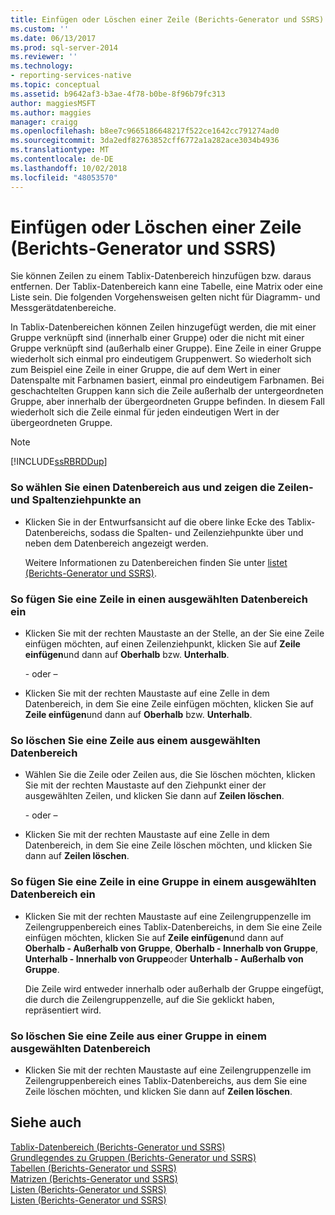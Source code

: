 ```yaml
---
title: Einfügen oder Löschen einer Zeile (Berichts-Generator und SSRS) | Microsoft-Dokumentation
ms.custom: ''
ms.date: 06/13/2017
ms.prod: sql-server-2014
ms.reviewer: ''
ms.technology:
- reporting-services-native
ms.topic: conceptual
ms.assetid: b9642af3-b3ae-4f78-b0be-8f96b79fc313
author: maggiesMSFT
ms.author: maggies
manager: craigg
ms.openlocfilehash: b8ee7c9665186648217f522ce1642cc791274ad0
ms.sourcegitcommit: 3da2edf82763852cff6772a1a282ace3034b4936
ms.translationtype: MT
ms.contentlocale: de-DE
ms.lasthandoff: 10/02/2018
ms.locfileid: "48053570"
---
```

# <a name="insert-or-delete-a-row-report-builder-and-ssrs"></a>Einfügen oder Löschen einer Zeile (Berichts-Generator und SSRS)
  Sie können Zeilen zu einem Tablix-Datenbereich hinzufügen bzw. daraus entfernen. Der Tablix-Datenbereich kann eine Tabelle, eine Matrix oder eine Liste sein. Die folgenden Vorgehensweisen gelten nicht für Diagramm- und Messgerätdatenbereiche.  
  
 In Tablix-Datenbereichen können Zeilen hinzugefügt werden, die mit einer Gruppe verknüpft sind (innerhalb einer Gruppe) oder die nicht mit einer Gruppe verknüpft sind (außerhalb einer Gruppe). Eine Zeile in einer Gruppe wiederholt sich einmal pro eindeutigem Gruppenwert. So wiederholt sich zum Beispiel eine Zeile in einer Gruppe, die auf dem Wert in einer Datenspalte mit Farbnamen basiert, einmal pro eindeutigem Farbnamen. Bei geschachtelten Gruppen kann sich die Zeile außerhalb der untergeordneten Gruppe, aber innerhalb der übergeordneten Gruppe befinden. In diesem Fall wiederholt sich die Zeile einmal für jeden eindeutigen Wert in der übergeordneten Gruppe.  
  
> [!NOTE]  
>  [!INCLUDE[ssRBRDDup](../../includes/ssrbrddup-md.md)]  
  
### <a name="to-select-a-data-region-so-the-row-and-column-handles-appear"></a>So wählen Sie einen Datenbereich aus und zeigen die Zeilen- und Spaltenziehpunkte an  
  
-   Klicken Sie in der Entwurfsansicht auf die obere linke Ecke des Tablix-Datenbereichs, sodass die Spalten- und Zeilenziehpunkte über und neben dem Datenbereich angezeigt werden.  
  
     Weitere Informationen zu Datenbereichen finden Sie unter [listet &#40;Berichts-Generator und SSRS&#41;](tables-matrices-and-lists-report-builder-and-ssrs.md).  
  
### <a name="to-insert-a-row-in-a-selected-data-region"></a>So fügen Sie eine Zeile in einen ausgewählten Datenbereich ein  
  
-   Klicken Sie mit der rechten Maustaste an der Stelle, an der Sie eine Zeile einfügen möchten, auf einen Zeilenziehpunkt, klicken Sie auf **Zeile einfügen**und dann auf **Oberhalb** bzw. **Unterhalb**.  
  
     \- oder –  
  
-   Klicken Sie mit der rechten Maustaste auf eine Zelle in dem Datenbereich, in dem Sie eine Zeile einfügen möchten, klicken Sie auf **Zeile einfügen**und dann auf **Oberhalb** bzw. **Unterhalb**.  
  
### <a name="to-delete-a-row-from-a-selected-data-region"></a>So löschen Sie eine Zeile aus einem ausgewählten Datenbereich  
  
-   Wählen Sie die Zeile oder Zeilen aus, die Sie löschen möchten, klicken Sie mit der rechten Maustaste auf den Ziehpunkt einer der ausgewählten Zeilen, und klicken Sie dann auf **Zeilen löschen**.  
  
     \- oder –  
  
-   Klicken Sie mit der rechten Maustaste auf eine Zelle in dem Datenbereich, in dem Sie eine Zeile löschen möchten, und klicken Sie dann auf **Zeilen löschen**.  
  
### <a name="to-insert-a-row-in-a-group-in-a-selected-data-region"></a>So fügen Sie eine Zeile in eine Gruppe in einem ausgewählten Datenbereich ein  
  
-   Klicken Sie mit der rechten Maustaste auf eine Zeilengruppenzelle im Zeilengruppenbereich eines Tablix-Datenbereichs, in dem Sie eine Zeile einfügen möchten, klicken Sie auf **Zeile einfügen**und dann auf **Oberhalb - Außerhalb von Gruppe**, **Oberhalb - Innerhalb von Gruppe**, **Unterhalb - Innerhalb von Gruppe**oder **Unterhalb - Außerhalb von Gruppe**.  
  
     Die Zeile wird entweder innerhalb oder außerhalb der Gruppe eingefügt, die durch die Zeilengruppenzelle, auf die Sie geklickt haben, repräsentiert wird.  
  
### <a name="to-delete-a-row-from-a-group-in-a-selected-data-region"></a>So löschen Sie eine Zeile aus einer Gruppe in einem ausgewählten Datenbereich  
  
-   Klicken Sie mit der rechten Maustaste auf eine Zeilengruppenzelle im Zeilengruppenbereich eines Tablix-Datenbereichs, aus dem Sie eine Zeile löschen möchten, und klicken Sie dann auf **Zeilen löschen**.  
  
## <a name="see-also"></a>Siehe auch  
 [Tablix-Datenbereich &#40;Berichts-Generator und SSRS&#41;](../tablix-data-region-report-builder-and-ssrs.md)   
 [Grundlegendes zu Gruppen &#40;Berichts-Generator und SSRS&#41;](understanding-groups-report-builder-and-ssrs.md)   
 [Tabellen (Berichts-Generator und SSRS)](tables-report-builder-and-ssrs.md)   
 [Matrizen (Berichts-Generator und SSRS)](create-a-matrix-report-builder-and-ssrs.md)   
 [Listen (Berichts-Generator und SSRS)](create-invoices-and-forms-with-lists-report-builder-and-ssrs.md)   
 [Listen (Berichts-Generator und SSRS)](tables-matrices-and-lists-report-builder-and-ssrs.md)  
  
  
